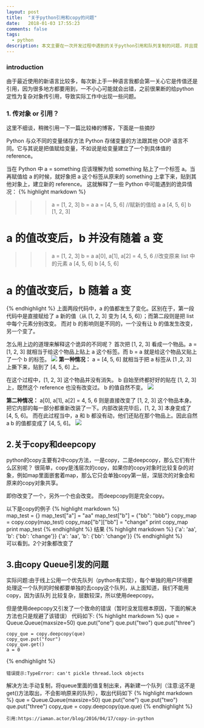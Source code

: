 ```yaml
---
layout: post
title:  "关于python引用和copy的问题"
date:   2018-01-03 17:55:23
comments: false
tags:
  - python
description: 本文主要在一次开发过程中遇到的关于python引用和队列复制的问题，并且提出一些解决方案                                                         
---
```

### introduction

由于最近使用的新语言比较多，每次新上手一种语言我都会第一关心它是传值还是引用，因为很多地方都要用到，一不小心可能就会出错，之前很果断的给python定性为复杂对象传引用，导致实际工作中出现一些问题。

### 1. 传对象 or 引用？

这里不细谈，稍微引用一下一篇比较棒的博客，下面是一些摘抄

Python 与众不同的变量储存方法
Python 存储变量的方法跟其他 OOP 语言不同。它与其说是把值赋给变量，不如说是给变量建立了一个到具体值的 reference。

当在 Python 中 a = something 应该理解为给 something 贴上了一个标签 a。当再赋值给 a 的时候，就好象把 a 这个标签从原来的 something 上拿下来，贴到其他对象上，建立新的 reference。 这就解释了一些 Python 中可能遇到的诡异情况：
{% highlight markdown %}  
>>> a = [1, 2, 3]
>>> b = a
>>> a = [4, 5, 6] //赋新的值给 a
>>> a
[4, 5, 6]
>>> b
[1, 2, 3]
# a 的值改变后，b 并没有随着 a 变

>>> a = [1, 2, 3]
>>> b = a
>>> a[0], a[1], a[2] = 4, 5, 6 //改变原来 list 中的元素
>>> a
[4, 5, 6]
>>> b
[4, 5, 6]
# a 的值改变后，b 随着 a 变

{% endhighlight %} 
上面两段代码中，a 的值都发生了变化。区别在于，第一段代码中是直接赋给了 a 新的值（从 [1, 2, 3] 变为 [4, 5, 6]）；而第二段则是把 list 中每个元素分别改变。
而对 b 的影响则是不同的，一个没有让 b 的值发生改变，另一个变了。

怎么用上边的道理来解释这个诡异的不同呢？
首次把 [1, 2, 3] 看成一个物品。a = [1, 2, 3] 就相当于给这个物品上贴上 a 这个标签。而 b = a 就是给这个物品又贴上了一个 b 的标签。
![](https://bo07997.github.io/dianbo/images/Blog/python1/1.png)
**第一种情况：**
a = [4, 5, 6] 就相当于把 a 标签从 [1 ,2, 3] 上撕下来，贴到了 [4, 5, 6] 上。

在这个过程中，[1, 2, 3] 这个物品并没有消失。 b 自始至终都好好的贴在 [1, 2, 3] 上，既然这个 reference 也没有改变过。 b 的值自然不变。
![](https://bo07997.github.io/dianbo/images/Blog/python1/2.png)

**第二种情况：**
a[0], a[1], a[2] = 4, 5, 6 则是直接改变了 [1, 2, 3] 这个物品本身。把它内部的每一部分都重新改装了一下。内部改装完毕后，[1, 2, 3] 本身变成了 [4, 5, 6]。
而在此过程当中，a 和 b 都没有动，他们还贴在那个物品上。因此自然 a b 的值都变成了 [4, 5, 6]。
![](https://bo07997.github.io/dianbo/images/Blog/python1/3.png)

## 2.关于copy和deepcopy

python的copy主要有2中copy方法，一是copy，二是deepcopy，那么它们有什么区别呢？
很简单，copy是浅层次的copy，如果你的copy对象时比较复杂的对象，例如map里面嵌套着map，那么它只会单独copy第一层，深层次的对象会和原来的copy对象共享。

即你改变了一个，另外一个也会改变。
而deepcopy则是完全copy。

以下是copy的例子
{% highlight markdown %}  
    map_test = {}
    map_test["a"] = "aa"
    map_test["b"] = {"bb": "bbb"}
    copy_map = copy.copy(map_test)
    copy_map["b"]["bb"] = "change"
    print copy_map
    print map_test
{% endhighlight %} 
结果
{% highlight markdown %}
{'a': 'aa', 'b': {'bb': 'change'}}
{'a': 'aa', 'b': {'bb': 'change'}}
{% endhighlight %}  
 可以看到。2个对象都改变了
 
## 3.由copy Queue引发的问题

实际问题:由于线上公用一个优先队列（python有实现），每个单独的用户环境要处理这一个队列的时候都要单独的去copy这个队列，从上面知道，我们不能用copy，因为该队列
比较复杂，层数较深，所以使用deepcopy。

但是使用deepcopy又引发了一个致命的错误（暂时没发现根本原因，下面的解决方法也只是规避了该错误）
代码如下:
{% highlight markdown %}
    que = Queue.Queue(maxsize=50)
    que.put("one")
    que.put("two")
    que.put("three")

    copy_que = copy.deepcopy(que)
    copy_que.put("four")
    copy_que.get()
    a = 0
{% endhighlight %} 

`错误提示:TypeError: can't pickle thread.lock objects `

解决方法:手动复制，将queue里面的值复制出来，再新建一个队列（注意:这不是get()方法取出，不会影响原来的队列），取出代码如下
{% highlight markdown %}
    que = Queue.Queue(maxsize=50)
    que.put("one")
    que.put("two")
    que.put("three")
    copy_que = copy.deepcopy(que.que)
 {% endhighlight %}   

`引用:https://iaman.actor/blog/2016/04/17/copy-in-python`






